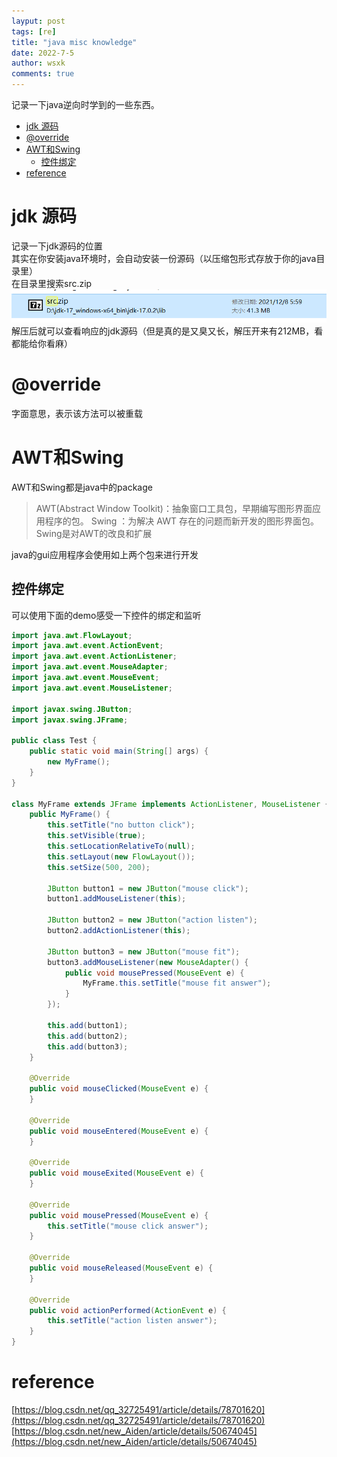 ```yaml
---
layput: post
tags: [re]
title: "java misc knowledge"
date: 2022-7-5
author: wsxk
comments: true
---
```


记录一下java逆向时学到的一些东西。<br>

- [jdk 源码<br>](#jdk-源码)
- [@override<br>](#override)
- [AWT和Swing<br>](#awt和swing)
  - [控件绑定<br>](#控件绑定)
- [reference<br>](#reference)

# jdk 源码<br>
记录一下jdk源码的位置<br>
其实在你安装java环境时，会自动安装一份源码（以压缩包形式存放于你的java目录里）<br>
在目录里搜索src.zip<br>
![](https://raw.githubusercontent.com/wsxk/wsxk_pictures/main/2022-6-27-DNS/20220705203625.png)
解压后就可以查看响应的jdk源码（但是真的是又臭又长，解压开来有212MB，看都能给你看麻）

# @override<br>
字面意思，表示该方法可以被重载

# AWT和Swing<br>
AWT和Swing都是java中的package<br>
> AWT(Abstract Window Toolkit)：抽象窗口工具包，早期编写图形界面应用程序的包。
> Swing ：为解决 AWT 存在的问题而新开发的图形界面包。Swing是对AWT的改良和扩展

java的gui应用程序会使用如上两个包来进行开发<br>
## 控件绑定<br>
可以使用下面的demo感受一下控件的绑定和监听<br>
```java
import java.awt.FlowLayout;
import java.awt.event.ActionEvent;
import java.awt.event.ActionListener;
import java.awt.event.MouseAdapter;
import java.awt.event.MouseEvent;
import java.awt.event.MouseListener;

import javax.swing.JButton;
import javax.swing.JFrame;

public class Test {
	public static void main(String[] args) {
		new MyFrame();
	}
}

class MyFrame extends JFrame implements ActionListener, MouseListener {
	public MyFrame() {
		this.setTitle("no button click");
		this.setVisible(true);
		this.setLocationRelativeTo(null);
		this.setLayout(new FlowLayout());
		this.setSize(500, 200);

		JButton button1 = new JButton("mouse click");
		button1.addMouseListener(this);

		JButton button2 = new JButton("action listen");
		button2.addActionListener(this);

		JButton button3 = new JButton("mouse fit");
		button3.addMouseListener(new MouseAdapter() {
			public void mousePressed(MouseEvent e) {
				MyFrame.this.setTitle("mouse fit answer");
			}
		});

		this.add(button1);
		this.add(button2);
		this.add(button3);
	}

	@Override
	public void mouseClicked(MouseEvent e) {
	}

	@Override
	public void mouseEntered(MouseEvent e) {
	}

	@Override
	public void mouseExited(MouseEvent e) {
	}

	@Override
	public void mousePressed(MouseEvent e) {
		this.setTitle("mouse click answer");
	}

	@Override
	public void mouseReleased(MouseEvent e) {
	}

	@Override
	public void actionPerformed(ActionEvent e) {
		this.setTitle("action listen answer");
	}
}
```
# reference<br>
[https://blog.csdn.net/qq_32725491/article/details/78701620](https://blog.csdn.net/qq_32725491/article/details/78701620)
<br>
[https://blog.csdn.net/new_Aiden/article/details/50674045](https://blog.csdn.net/new_Aiden/article/details/50674045)
